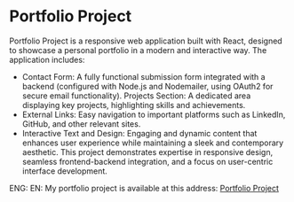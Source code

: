 # Portfolio Project

Portfolio Project is a responsive web application built with React, designed to showcase a personal portfolio in a modern and interactive way. The application includes:

* Contact Form: 
A fully functional submission form integrated with a backend (configured with Node.js and Nodemailer, using OAuth2 for secure email functionality).
Projects Section: 
A dedicated area displaying key projects, highlighting skills and achievements.
* External Links: 
Easy navigation to important platforms such as LinkedIn, GitHub, and other relevant sites.
* Interactive Text and Design: 
Engaging and dynamic content that enhances user experience while maintaining a sleek and contemporary aesthetic.
This project demonstrates expertise in responsive design, seamless frontend-backend integration, and a focus on user-centric interface development.

ENG: EN: My portfolio project is available at this address:
[Portfolio Project](https://anjax1999.github.io/portfolio-project/)
